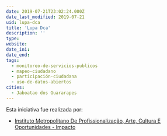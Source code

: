 ```yaml
---
date: 2019-07-21T23:02:24.000Z
date_last_modified: 2019-07-21
uid: lupa-dca
title: 'Lupa Dca'
description: ''
type: 
website: 
date_ini: 
date_end: 
tags:
  - monitoreo-de-servicios-publicos
  - mapeo-ciudadano
  - participación-ciudadana
  - uso-de-datos-abiertos
cities: 
  - Jaboatao dos Guararapes
---
```


Esta iniciativa fue realizada por:

- [Instituto Metropolitano De Profissionalização, Arte, Cultura E Oportunidades - Impacto](/organizaciones/instituto-metropolitano-de-profissionalizacão-arte-cultura-e-oportunidades-impacto)
